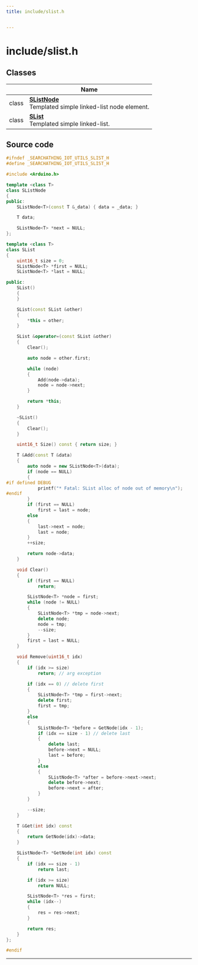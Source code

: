 ```yaml
---
title: include/slist.h


---
```


# include/slist.h








## Classes

|                | Name           |
| -------------- | -------------- |
| class | **[SListNode](https://github.com/devel0/iot-utils/tree/main/data/api/Classes/class_s_list_node.md)** <br>Templated simple linked-list node element.  |
| class | **[SList](https://github.com/devel0/iot-utils/tree/main/data/api/Classes/class_s_list.md)** <br>Templated simple linked-list.  |
















## Source code

```cpp
#ifndef _SEARCHATHING_IOT_UTILS_SLIST_H
#define _SEARCHATHING_IOT_UTILS_SLIST_H

#include <Arduino.h>

template <class T>
class SListNode
{
public:
    SListNode<T>(const T &_data) { data = _data; }

    T data;

    SListNode<T> *next = NULL;
};

template <class T>
class SList
{
    uint16_t size = 0;
    SListNode<T> *first = NULL;
    SListNode<T> *last = NULL;

public:
    SList()
    {
    }

    SList(const SList &other)
    {
        *this = other;
    }

    SList &operator=(const SList &other)
    {
        Clear();

        auto node = other.first;

        while (node)
        {
            Add(node->data);
            node = node->next;
        }

        return *this;
    }

    ~SList()
    {
        Clear();
    }

    uint16_t Size() const { return size; }

    T &Add(const T &data)
    {
        auto node = new SListNode<T>(data);
        if (node == NULL)
        {
#if defined DEBUG
            printf("* Fatal: SList alloc of node out of memory\n");
#endif
        }
        if (first == NULL)
            first = last = node;
        else
        {
            last->next = node;
            last = node;
        }
        ++size;

        return node->data;
    }

    void Clear()
    {
        if (first == NULL)
            return;

        SListNode<T> *node = first;
        while (node != NULL)
        {
            SListNode<T> *tmp = node->next;
            delete node;
            node = tmp;
            --size;
        }
        first = last = NULL;
    }

    void Remove(uint16_t idx)
    {
        if (idx >= size)
            return; // arg exception

        if (idx == 0) // delete first
        {
            SListNode<T> *tmp = first->next;
            delete first;
            first = tmp;
        }
        else
        {
            SListNode<T> *before = GetNode(idx - 1);
            if (idx == size - 1) // delete last
            {
                delete last;
                before->next = NULL;
                last = before;
            }
            else
            {
                SListNode<T> *after = before->next->next;
                delete before->next;
                before->next = after;
            }
        }

        --size;
    }

    T &Get(int idx) const
    {
        return GetNode(idx)->data;
    }

    SListNode<T> *GetNode(int idx) const
    {
        if (idx == size - 1)
            return last;

        if (idx >= size)
            return NULL;

        SListNode<T> *res = first;
        while (idx--)
        {
            res = res->next;
        }

        return res;
    }
};

#endif
```


-------------------------------


